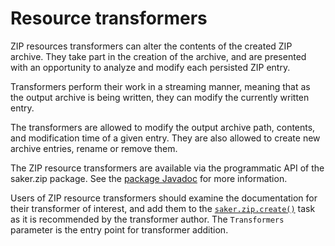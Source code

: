 # Resource transformers

ZIP resources transformers can alter the contents of the created ZIP archive. They take part in the creation of the archive, and are presented with an opportunity to analyze and modify each persisted ZIP entry. 

Transformers perform their work in a streaming manner, meaning that as the output archive is being written, they can modify the currently written entry.

The transformers are allowed to modify the output archive path, contents, and modification time of a given entry. They are also allowed to create new archive entries, rename or remove them.

The ZIP resource transformers are available via the programmatic API of the saker.zip package. See the [package Javadoc](/javadoc/index.html) for more information.

Users of ZIP resource transformers should examine the documentation for their transformer of interest, and add them to the [`saker.zip.create()`](/taskdoc/saker.zip.create.html) task as it is recommended by the transformer author. The `Transformers` parameter is the entry point for transformer addition.
